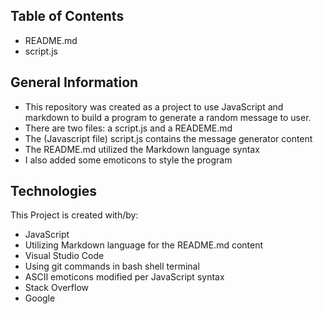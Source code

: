 ## Table of Contents
   *  README.md
   *  script.js

## General Information
   *  This repository was created as a project to use JavaScript and markdown
      to build a program to generate a random message to user.
   *  There are two files: a script.js and a READEME.md
   *  The (Javascript file) script.js contains the message generator content
   *  The README.md utilized the Markdown language syntax
   *  I also added some emoticons to style the program
   

## Technologies
This Project is created with/by:
   *  JavaScript
   *  Utilizing Markdown language for the README.md content
   *  Visual Studio Code
   *  Using git commands in bash shell terminal
   *  ASCII emoticons modified per JavaScript syntax
   *  Stack Overflow
   *  Google